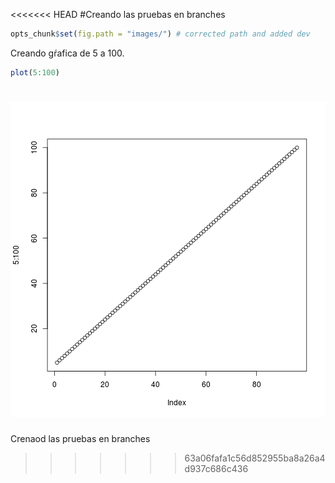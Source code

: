 <<<<<<< HEAD
#Creando las pruebas en branches


```r
opts_chunk$set(fig.path = "images/") # corrected path and added dev
```
Creando gŕafica de 5 a 100.

```r
plot(5:100)
```

![plot of chunk unnamed-chunk-2](images/unnamed-chunk-2-1.png) 
=======
Crenaod las pruebas en branches
>>>>>>> 63a06fafa1c56d852955ba8a26a4d937c686c436
